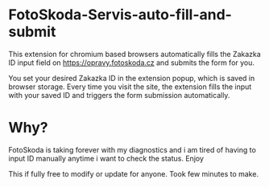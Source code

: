 # FotoSkoda-Servis-auto-fill-and-submit
This extension for chromium based browsers automatically fills the Zakazka ID input field on https://opravy.fotoskoda.cz and submits the form for you.

You set your desired Zakazka ID in the extension popup, which is saved in browser storage. Every time you visit the site, the extension fills the input with your saved ID and triggers the form submission automatically.

# Why?
FotoSkoda is taking forever with my diagnostics and i am tired of having to input ID manually anytime i want to check the status. Enjoy



This if fully free to modify or update for anyone. Took few minutes to make.
